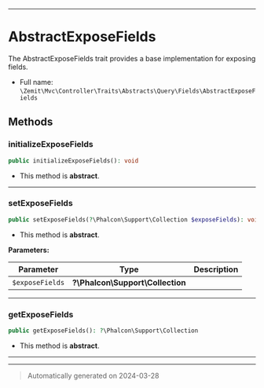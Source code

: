 ***

# AbstractExposeFields

The AbstractExposeFields trait provides a base implementation for exposing fields.



* Full name: `\Zemit\Mvc\Controller\Traits\Abstracts\Query\Fields\AbstractExposeFields`




## Methods


### initializeExposeFields



```php
public initializeExposeFields(): void
```




* This method is **abstract**.







***

### setExposeFields



```php
public setExposeFields(?\Phalcon\Support\Collection $exposeFields): void
```




* This method is **abstract**.



**Parameters:**

| Parameter | Type | Description |
|-----------|------|-------------|
| `$exposeFields` | **?\Phalcon\Support\Collection** |  |





***

### getExposeFields



```php
public getExposeFields(): ?\Phalcon\Support\Collection
```




* This method is **abstract**.







***

***
> Automatically generated on 2024-03-28

